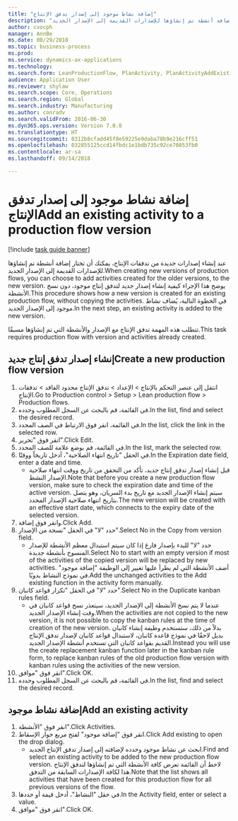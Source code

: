```yaml
--- 
title: "إضافة نشاط موجود إلى إصدار تدفق الإنتاج"
description: "عند إنشاء إصدارات جديدة من تدفقات الإنتاج، يمكنك أن تختار إضافة أنشطة تم إنشاؤها للإصدارات القديمة إلى الإصدار الجديد."
author: cvocph
manager: AnnBe
ms.date: 08/29/2018
ms.topic: business-process
ms.prod: 
ms.service: dynamics-ax-applications
ms.technology: 
ms.search.form: LeanProductionFlow, PlanActivity, PlanActivityAddExisting, PlanActivityAddExistingLookup
audience: Application User
ms.reviewer: shylaw
ms.search.scope: Core, Operations
ms.search.region: Global
ms.search.industry: Manufacturing
ms.author: conradv
ms.search.validFrom: 2016-06-30
ms.dyn365.ops.version: Version 7.0.0
ms.translationtype: HT
ms.sourcegitcommit: 0312b8cfadd45f8e59225e9daba78b9e216cff51
ms.openlocfilehash: 032855125ccd14fbdc1e1bdb735c92ce70853fb0
ms.contentlocale: ar-sa
ms.lasthandoff: 09/14/2018

---
```

# <a name="add-an-existing-activity-to-a-production-flow-version"></a><span data-ttu-id="07297-103">إضافة نشاط موجود إلى إصدار تدفق الإنتاج</span><span class="sxs-lookup"><span data-stu-id="07297-103">Add an existing activity to a production flow version</span></span>

[!include [task guide banner](../../includes/task-guide-banner.md)]

<span data-ttu-id="07297-104">عند إنشاء إصدارات جديدة من تدفقات الإنتاج، يمكنك أن تختار إضافة أنشطة تم إنشاؤها للإصدارات القديمة إلى الإصدار الجديد.</span><span class="sxs-lookup"><span data-stu-id="07297-104">When creating new versions of production flows, you can choose to add activities created for the older versions, to the new version.</span></span> <span data-ttu-id="07297-105">يوضح هذا الإجراء كيفية إنشاء إصدار جديد لتدفق إنتاج موجود، دون نسخ الأنشطة.</span><span class="sxs-lookup"><span data-stu-id="07297-105">This procedure shows how a new version is created for an existing production flow, without copying the activities.</span></span> <span data-ttu-id="07297-106">في الخطوة التالية، يُضاف نشاط موجود إلى الإصدار الجديد.</span><span class="sxs-lookup"><span data-stu-id="07297-106">In the next step, an existing activity is added to the new version.</span></span> 

<span data-ttu-id="07297-107">تتطلب هذه المهمة تدفق الإنتاج مع الإصدار والأنشطة التي تم إنشاؤها مسبقًا.</span><span class="sxs-lookup"><span data-stu-id="07297-107">This task requires production flow with version and activities already created.</span></span>


## <a name="create-a-new-production-flow-version"></a><span data-ttu-id="07297-108">إنشاء إصدار تدفق إنتاج جديد</span><span class="sxs-lookup"><span data-stu-id="07297-108">Create a new production flow version</span></span>
1. <span data-ttu-id="07297-109">انتقل إلى عنصر التحكم بالإنتاج > الإعداد > تدفق الإنتاج محدود الفاقد > تدفقات الإنتاج.</span><span class="sxs-lookup"><span data-stu-id="07297-109">Go to Production control > Setup > Lean production flow > Production flows.</span></span>
2. <span data-ttu-id="07297-110">في القائمة، قم بالبحث عن السجل المطلوب وحدده.</span><span class="sxs-lookup"><span data-stu-id="07297-110">In the list, find and select the desired record.</span></span>
3. <span data-ttu-id="07297-111">في القائمة، انقر فوق الارتباط في الصف المحدد.</span><span class="sxs-lookup"><span data-stu-id="07297-111">In the list, click the link in the selected row.</span></span>
4. <span data-ttu-id="07297-112">انقر فوق "تحرير".</span><span class="sxs-lookup"><span data-stu-id="07297-112">Click Edit.</span></span>
5. <span data-ttu-id="07297-113">في القائمة، قم بوضع علامة للصف المحدد.</span><span class="sxs-lookup"><span data-stu-id="07297-113">In the list, mark the selected row.</span></span>
6. <span data-ttu-id="07297-114">في الحقل "تاريخ انتهاء الصلاحية"، أدخل تاريخاً ووقتًا.</span><span class="sxs-lookup"><span data-stu-id="07297-114">In the Expiration date field, enter a date and time.</span></span>
    * <span data-ttu-id="07297-115">قبل إنشاء إصدار تدفق إنتاج جديد، تأكد من التحقق من تاريخ ووقت انتهاء صلاحية الإصدار النشط.</span><span class="sxs-lookup"><span data-stu-id="07297-115">Note that before you create a new production flow version, make sure to check the expiration date and time of the active version.</span></span> <span data-ttu-id="07297-116">سيتم إنشاء الإصدار الجديد مع تاريخ بدء السريان، وهو يتصل بتاريخ انتهاء صلاحية الإصدار المحدد.</span><span class="sxs-lookup"><span data-stu-id="07297-116">The new version will be created with an effective start date, which connects to the expiry date of the selected version.</span></span>  
7. <span data-ttu-id="07297-117">وانقر فوق إضافة.</span><span class="sxs-lookup"><span data-stu-id="07297-117">Click Add.</span></span>
8. <span data-ttu-id="07297-118">حدد "لا" في الحقل "نسخة من الإصدار".</span><span class="sxs-lookup"><span data-stu-id="07297-118">Select No in the Copy from version field.</span></span>
    * <span data-ttu-id="07297-119">حدد "لا" للبدء بإصدار فارغ إذا كان سيتم استبدال معظم الأنشطة للإصدار المنسوخ بأنشطة جديدة.</span><span class="sxs-lookup"><span data-stu-id="07297-119">Select No to start with an empty version if most of the activities of the copied version will be replaced by new activities.</span></span> <span data-ttu-id="07297-120">أضف الأنشطة التي لم يطرأ عليها تغيير إلى الوظيفة "إضافة موجود‬" في نموذج النشاط يدويًا.</span><span class="sxs-lookup"><span data-stu-id="07297-120">Add the unchanged activities to the Add existing function in the activity form manually.</span></span>  
9. <span data-ttu-id="07297-121">حدد "لا" في الحقل "تكرار قواعد كانبان‬".</span><span class="sxs-lookup"><span data-stu-id="07297-121">Select No in the Duplicate kanban rules field.</span></span>
    * <span data-ttu-id="07297-122">عندما لا يتم نسخ الأنشطة إلى الإصدار الجديد، سيتعذر نسخ قواعد كانبان في وقت إنشاء الإصدار الجديد.</span><span class="sxs-lookup"><span data-stu-id="07297-122">When the activities are not copied to the new version, it is not possible to copy the kanban rules at the time of creation of the new version.</span></span>   <span data-ttu-id="07297-123">بدلاً من ذلك، ستستخدم وظيفة إنشاء كانبان بديل لاحقًا في نموذج قاعدة كانبان، لاستبدال قواعد كانبان لإصدار تدفق الإنتاج القديم بقواعد كانبان التي تستخدم أنشطة الإصدار الجديد.</span><span class="sxs-lookup"><span data-stu-id="07297-123">Instead you will use the create replacement kanban function later in the kanban rule form, to replace kanban rules of the old production flow version with kanban rules using the activities of the new version.</span></span>  
10. <span data-ttu-id="07297-124">انقر فوق "موافق".</span><span class="sxs-lookup"><span data-stu-id="07297-124">Click OK.</span></span>
11. <span data-ttu-id="07297-125">في القائمة، قم بالبحث عن السجل المطلوب وحدده.</span><span class="sxs-lookup"><span data-stu-id="07297-125">In the list, find and select the desired record.</span></span>

## <a name="add-an-existing-activity"></a><span data-ttu-id="07297-126">إضافة نشاط موجود</span><span class="sxs-lookup"><span data-stu-id="07297-126">Add an existing activity</span></span>
1. <span data-ttu-id="07297-127">انقر فوق "الأنشطة".</span><span class="sxs-lookup"><span data-stu-id="07297-127">Click Activities.</span></span>
2. <span data-ttu-id="07297-128">انقر فوق "إضافة موجود" لفتح مربع حوار الإسقاط‬.</span><span class="sxs-lookup"><span data-stu-id="07297-128">Click Add existing to open the drop dialog.</span></span>
    * <span data-ttu-id="07297-129">ابحث عن نشاط موجود وحدده لإضافته إلى إصدار تدفق الإنتاج الجديد.</span><span class="sxs-lookup"><span data-stu-id="07297-129">Find and select an existing activity to be added to the new production flow version.</span></span>  <span data-ttu-id="07297-130">لاحظ أن القائمة تعرض كافة الأنشطة التي تم إنشاؤها لتدفق الإنتاج هذا لكافة الإصدارات السابقة من التدفق.</span><span class="sxs-lookup"><span data-stu-id="07297-130">Note that the list shows all activities that have been created for this production flow for all previous versions of the flow.</span></span>  
3. <span data-ttu-id="07297-131">في حقل "النشاط"، أدخل قيمة أو حددها.</span><span class="sxs-lookup"><span data-stu-id="07297-131">In the Activity field, enter or select a value.</span></span>
4. <span data-ttu-id="07297-132">انقر فوق "موافق".</span><span class="sxs-lookup"><span data-stu-id="07297-132">Click OK.</span></span>


